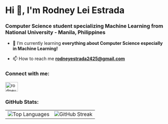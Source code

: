 <h1 align="left">Hi 👋, I'm Rodney Lei Estrada</h1>
<h3 align="left">Computer Science student specializing Machine Learning from National University - Manila, Philippines</h3>



- 🌱 I’m currently learning **everything about Computer Science especially in Machine Learning!**

- 📫 How to reach me **rodneyestrada2425@gmail.com**

<h3 align="left">Connect with me:</h3>
<p align="left">
<a href="https://linkedin.com/in/rodneyleiestrada" target="blank"><img align="center" src="https://raw.githubusercontent.com/rahuldkjain/github-profile-readme-generator/master/src/images/icons/Social/linked-in-alt.svg" alt="rodneyleiestrada" height="30" width="40" /></a>
</p>

<h3 align="left">GitHub Stats:</h3>
<table>
  <tr>
    <td><img src="https://github-readme-stats-nvz5.vercel.app/api/top-langs/?username=hirajya&theme=dark&hide_border=false&include_all_commits=false&count_private=false&layout=compact" alt="Top Languages" /></td>
    <td><img src="https://github-readme-streak-stats.herokuapp.com/?user=hirajya&theme=dark&hide_border=false" alt="GitHub Streak" /></td>
  </tr>
</table>

